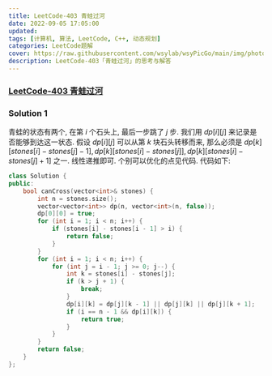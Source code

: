 ```yaml
---
title: LeetCode-403 青蛙过河
date: 2022-09-05 17:05:00
updated:
tags: [计算机, 算法, LeetCode, C++, 动态规划]
categories: LeetCode题解
cover: https://raw.githubusercontent.com/wsylab/wsyPicGo/main/img/photo-1592827001593-78cad6b2e870.avif
description: LeetCode-403「青蛙过河」的思考与解答
---
```

### [LeetCode-403 青蛙过河](https://leetcode.cn/problems/frog-jump/)
### Solution 1
青蛙的状态有两个, 在第 $i$ 个石头上, 最后一步跳了 $j$ 步. 我们用 $dp[i][j]$ 来记录是否能够到达这一状态. 假设 $dp[i][j]$ 可以从第 $k$ 块石头转移而来, 那么必须是 $dp[k][stones[i] - stones[j] - 1], dp[k][stones[i] - stones[j]], dp[k][stones[i] - stones[j] + 1]$ 之一. 线性递推即可.
个别可以优化的点见代码. 
代码如下:
```C++
class Solution {
public:
    bool canCross(vector<int>& stones) {
        int n = stones.size();
        vector<vector<int>> dp(n, vector<int>(n, false));
        dp[0][0] = true;
        for (int i = 1; i < n; i++) {
            if (stones[i] - stones[i - 1] > i) {
                return false;
            }
        }
        for (int i = 1; i < n; i++) {
            for (int j = i - 1; j >= 0; j--) {
                int k = stones[i] - stones[j];
                if (k > j + 1) {
                    break;
                }
                dp[i][k] = dp[j][k - 1] || dp[j][k] || dp[j][k + 1];
                if (i == n - 1 && dp[i][k]) {
                    return true;
                }
            }
        }
        return false;
    }
};
```